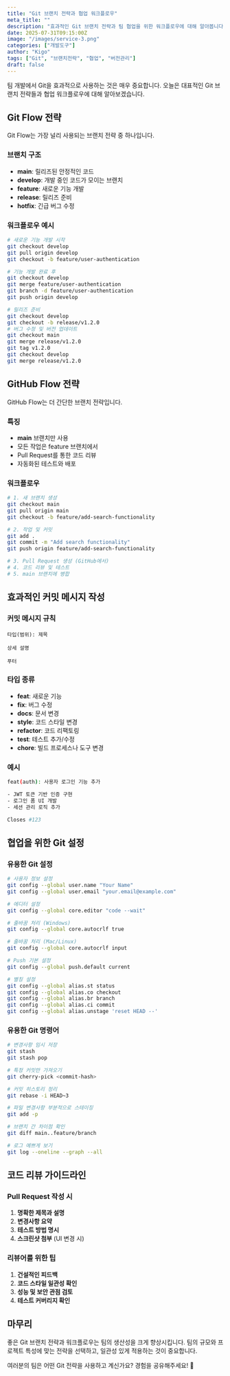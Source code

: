 ```yaml
---
title: "Git 브랜치 전략과 협업 워크플로우"
meta_title: ""
description: "효과적인 Git 브랜치 전략과 팀 협업을 위한 워크플로우에 대해 알아봅니다."
date: 2025-07-31T09:15:00Z
image: "/images/service-3.png"
categories: ["개발도구"]
author: "Kigo"
tags: ["Git", "브랜치전략", "협업", "버전관리"]
draft: false
---
```


팀 개발에서 Git을 효과적으로 사용하는 것은 매우 중요합니다. 오늘은 대표적인 Git 브랜치 전략들과 협업 워크플로우에 대해 알아보겠습니다.

## Git Flow 전략

Git Flow는 가장 널리 사용되는 브랜치 전략 중 하나입니다.

### 브랜치 구조

- **main**: 릴리즈된 안정적인 코드
- **develop**: 개발 중인 코드가 모이는 브랜치
- **feature**: 새로운 기능 개발
- **release**: 릴리즈 준비
- **hotfix**: 긴급 버그 수정

### 워크플로우 예시

```bash
# 새로운 기능 개발 시작
git checkout develop
git pull origin develop
git checkout -b feature/user-authentication

# 기능 개발 완료 후
git checkout develop
git merge feature/user-authentication
git branch -d feature/user-authentication
git push origin develop

# 릴리즈 준비
git checkout develop
git checkout -b release/v1.2.0
# 버그 수정 및 버전 업데이트
git checkout main
git merge release/v1.2.0
git tag v1.2.0
git checkout develop
git merge release/v1.2.0
```

## GitHub Flow 전략

GitHub Flow는 더 간단한 브랜치 전략입니다.

### 특징
- **main** 브랜치만 사용
- 모든 작업은 feature 브랜치에서
- Pull Request를 통한 코드 리뷰
- 자동화된 테스트와 배포

### 워크플로우

```bash
# 1. 새 브랜치 생성
git checkout main
git pull origin main
git checkout -b feature/add-search-functionality

# 2. 작업 및 커밋
git add .
git commit -m "Add search functionality"
git push origin feature/add-search-functionality

# 3. Pull Request 생성 (GitHub에서)
# 4. 코드 리뷰 및 테스트
# 5. main 브랜치에 병합
```

## 효과적인 커밋 메시지 작성

### 커밋 메시지 규칙

```
타입(범위): 제목

상세 설명

푸터
```

### 타입 종류
- **feat**: 새로운 기능
- **fix**: 버그 수정
- **docs**: 문서 변경
- **style**: 코드 스타일 변경
- **refactor**: 코드 리팩토링
- **test**: 테스트 추가/수정
- **chore**: 빌드 프로세스나 도구 변경

### 예시

```bash
feat(auth): 사용자 로그인 기능 추가

- JWT 토큰 기반 인증 구현
- 로그인 폼 UI 개발
- 세션 관리 로직 추가

Closes #123
```

## 협업을 위한 Git 설정

### 유용한 Git 설정

```bash
# 사용자 정보 설정
git config --global user.name "Your Name"
git config --global user.email "your.email@example.com"

# 에디터 설정
git config --global core.editor "code --wait"

# 줄바꿈 처리 (Windows)
git config --global core.autocrlf true

# 줄바꿈 처리 (Mac/Linux)
git config --global core.autocrlf input

# Push 기본 설정
git config --global push.default current

# 별칭 설정
git config --global alias.st status
git config --global alias.co checkout
git config --global alias.br branch
git config --global alias.ci commit
git config --global alias.unstage 'reset HEAD --'
```

### 유용한 Git 명령어

```bash
# 변경사항 임시 저장
git stash
git stash pop

# 특정 커밋만 가져오기
git cherry-pick <commit-hash>

# 커밋 히스토리 정리
git rebase -i HEAD~3

# 파일 변경사항 부분적으로 스테이징
git add -p

# 브랜치 간 차이점 확인
git diff main..feature/branch

# 로그 예쁘게 보기
git log --oneline --graph --all
```

## 코드 리뷰 가이드라인

### Pull Request 작성 시

1. **명확한 제목과 설명**
2. **변경사항 요약**
3. **테스트 방법 명시**
4. **스크린샷 첨부** (UI 변경 시)

### 리뷰어를 위한 팁

1. **건설적인 피드백**
2. **코드 스타일 일관성 확인**
3. **성능 및 보안 관점 검토**
4. **테스트 커버리지 확인**

## 마무리

좋은 Git 브랜치 전략과 워크플로우는 팀의 생산성을 크게 향상시킵니다. 팀의 규모와 프로젝트 특성에 맞는 전략을 선택하고, 일관성 있게 적용하는 것이 중요합니다.

여러분의 팀은 어떤 Git 전략을 사용하고 계신가요? 경험을 공유해주세요! 🌿
